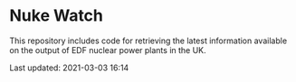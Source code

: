 # Nuke Watch

This repository includes code for retrieving the latest information available on the output of EDF nuclear power plants in the UK.

Last updated: 2021-03-03 16:14